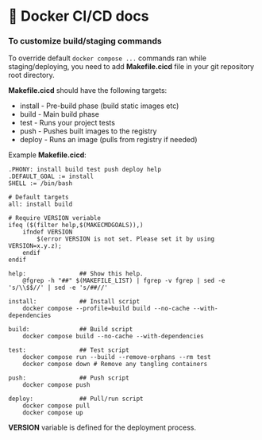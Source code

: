 # 🐳 Docker CI/CD docs

### To customize build/staging commands

To override default `docker compose ...` commands ran while staging/deploying, you need to add __Makefile.cicd__ file in your git repository root directory.

__Makefile.cicd__ should have the following targets:
* install - Pre-build phase (build static images etc)
* build   - Main build phase
* test    - Runs your project tests
* push    - Pushes built images to the registry
* deploy  - Runs an image (pulls from registry if needed)

Example __Makefile.cicd__:

```shell
.PHONY: install build test push deploy help
.DEFAULT_GOAL := install
SHELL := /bin/bash

# Default targets
all: install build

# Require VERSION veriable
ifeq ($(filter help,$(MAKECMDGOALS)),)
    ifndef VERSION
        $(error VERSION is not set. Please set it by using VERSION=x.y.z);
    endif
endif

help:               ## Show this help.
	@fgrep -h "##" $(MAKEFILE_LIST) | fgrep -v fgrep | sed -e 's/\\$$//' | sed -e 's/##//'

install:            ## Install script
	docker compose --profile=build build --no-cache --with-dependencies

build:              ## Build script
	docker compose build --no-cache --with-dependencies

test:               ## Test script
	docker compose run --build --remove-orphans --rm test
	docker compose down # Remove any tangling containers

push:               ## Push script
	docker compose push

deploy:             ## Pull/run script
	docker compose pull
	docker compose up

```

__VERSION__ variable is defined for the deployment process.